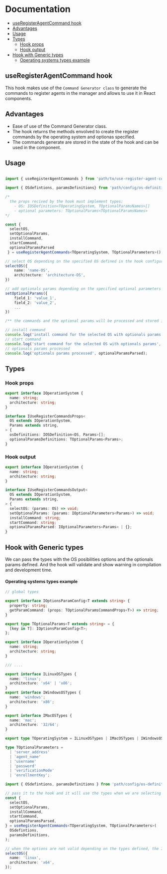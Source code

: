 # Documentation

- [useRegisterAgentCommand hook](#useregisteragentcommand-hook)
- [Advantages](#advantages)
- [Usage](#usage)
- [Types](#types)
  - [Hook props](#hook-props)
  - [Hook output](#hook-output)
- [Hook with Generic types](#hook-with-generic-types)
  - [Operating systems types example](#operating-systems-types-example)

## useRegisterAgentCommand hook

This hook makes use of the `Command Generator class` to generate the commands to register agents in the manager and allows to use it in React components.

## Advantages

- Ease of use of the Command Generator class.
- The hook returns the methods envolved to create the register commands by the operating system and optionas specified.
- The commands generate are stored in the state of the hook and can be used in the component.

## Usage

```ts

import { useRegisterAgentCommands } from 'path/to/use-register-agent-commands';

import { OSdefintions, paramsDefinitions} from 'path/config/os-definitions';

/*
  the props recived by the hook must implement types:
    - OS: IOSDefinition<TOperatingSystem, TOptionalParamsNames>[]
    - optional parameters: TOptionalParams<TOptionalParamsNames>
*/

const {
  selectOS,
  setOptionalParams,
  installCommand,
  startCommand,
  optionalParamsParsed
 } = useRegisterAgentCommands<TOperatingSystem, TOptionalParameters>();

// select OS depending on the specified OS defined in the hook configuration
selectOS({
    name: 'name-OS',
    architecture: 'architecture-OS',
})

// add optionals params depending on the specified optional parameters in the hook configuration
setOptionalParams({
    field_1: 'value_1',
    field_2: 'value_2',
    ...
})

/** the commands and the optional params will be processed and stored in the hook state **/

// install command
console.log('install command for the selected OS with optionals params', installCommand);
// start command
console.log('start command for the selected OS with optionals params', startCommand);
// optionals params processed
console.log('optionals params processed', optionalParamsParsed);

```

## Types

### Hook props

```ts
export interface IOperationSystem {
  name: string;
  architecture: string;
}

interface IUseRegisterCommandsProps<
  OS extends IOperationSystem,
  Params extends string,
> {
  osDefinitions: IOSDefinition<OS, Params>[];
  optionalParamsDefinitions: TOptionalParams<Params>;
}
```

### Hook output

```ts
export interface IOperationSystem {
  name: string;
  architecture: string;
}

interface IUseRegisterCommandsOutput<
  OS extends IOperationSystem,
  Params extends string,
> {
  selectOS: (params: OS) => void;
  setOptionalParams: (params: IOptionalParameters<Params>) => void;
  installCommand: string;
  startCommand: string;
  optionalParamsParsed: IOptionalParameters<Params> | {};
}
```

## Hook with Generic types

We can pass the types with the OS posibilities options and the optionals params defined.
And the hook will validate and show warning in compilation and development time.

#### Operating systems types example

```ts
// global types

export interface IOptionsParamConfig<T extends string> {
  property: string;
  getParamCommand: (props: TOptionalParamsCommandProps<T>) => string;
}

export type TOptionalParams<T extends string> = {
  [key in T]: IOptionsParamConfig<T>;
};

export interface IOperationSystem {
  name: string;
  architecture: string;
}

/// ....

export interface ILinuxOSTypes {
  name: 'linux';
  architecture: 'x64' | 'x86';
}
export interface IWindowsOSTypes {
  name: 'windows';
  architecture: 'x86';
}

export interface IMacOSTypes {
  name: 'mac';
  architecture: '32/64';
}

export type TOperatingSystem = ILinuxOSTypes | IMacOSTypes | IWindowsOSTypes;

type TOptionalParameters =
  | 'server_address'
  | 'agent_name'
  | 'username'
  | 'password'
  | 'verificationMode'
  | 'enrollmentKey';

import { OSdefintions, paramsDefinitions } from 'path/config/os-definitions';

// pass it to the hook and it will use the types when we are selecting the OS
const {
  selectOS,
  setOptionalParams,
  installCommand,
  startCommand,
  optionalParamsParsed,
} = useRegisterAgentCommands<TOperatingSystem, TOptionalParameters>(
  OSdefintions,
  paramsDefinitions,
);

// when the options are not valid depending on the types defined, the IDE will show a warning
selectOS({
  name: 'linux',
  architecture: 'x64',
});
```
